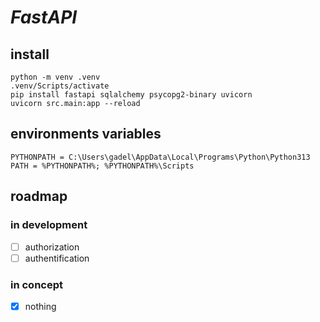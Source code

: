 # _FastAPI_

## install
```
python -m venv .venv
.venv/Scripts/activate
pip install fastapi sqlalchemy psycopg2-binary uvicorn
uvicorn src.main:app --reload
```
## environments variables
```
PYTHONPATH = C:\Users\gadel\AppData\Local\Programs\Python\Python313
PATH = %PYTHONPATH%; %PYTHONPATH%\Scripts
```

## roadmap
### in development
- [ ] authorization
- [ ] authentification

### in concept
- [x] nothing